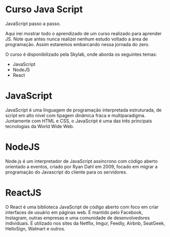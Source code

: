 # Curso Java Script

JavaScript passo a passo.

Aqui irei mostrar todo o aprendizado de um curso realizado para aprender JS. 
Note que antes nunca realizei nenhum estudo voltado a área de programação. 
Assim estaremos embarcando nessa jornada do zero.

O curso é disponibilizado pela Skylab, onde aborda os seguintes temas:

* JavaScript
* NodeJS
* React

# JavaScript

JavaScript é uma linguagem de programação interpretada estruturada, de script em alto nível com tipagem dinâmica fraca e multiparadigma. Juntamente com HTML e CSS, o JavaScript é uma das três principais tecnologias da World Wide Web.

# NodeJS

Node.js é um interpretador de JavaScript assíncrono com código aberto orientado a eventos, criado por Ryan Dahl em 2009, focado em migrar a programação do Javascript do cliente para os servidores.

# ReactJS

O React é uma biblioteca JavaScript de código aberto com foco em criar interfaces de usuário em páginas web. É mantido pelo Facebook, Instagram, outras empresas e uma comunidade de desenvolvedores individuais. É utilizado nos sites da Netflix, Imgur, Feedly, Airbnb, SeatGeek, HelloSign, Walmart e outros.
